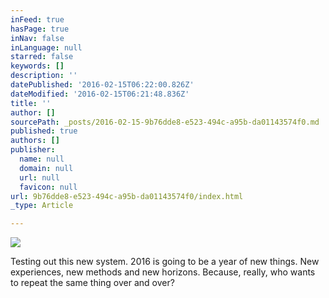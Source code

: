 ```yaml
---
inFeed: true
hasPage: true
inNav: false
inLanguage: null
starred: false
keywords: []
description: ''
datePublished: '2016-02-15T06:22:00.826Z'
dateModified: '2016-02-15T06:21:48.836Z'
title: ''
author: []
sourcePath: _posts/2016-02-15-9b76dde8-e523-494c-a95b-da01143574f0.md
published: true
authors: []
publisher:
  name: null
  domain: null
  url: null
  favicon: null
url: 9b76dde8-e523-494c-a95b-da01143574f0/index.html
_type: Article

---
```

![](https://the-grid-user-content.s3-us-west-2.amazonaws.com/b6ce447d-a98e-4a51-80dd-325b00543d43.JPG)

Testing out this new system. 2016 is going to be a year of new things. New experiences, new methods and new horizons. Because, really, who wants to repeat the same thing over and over?